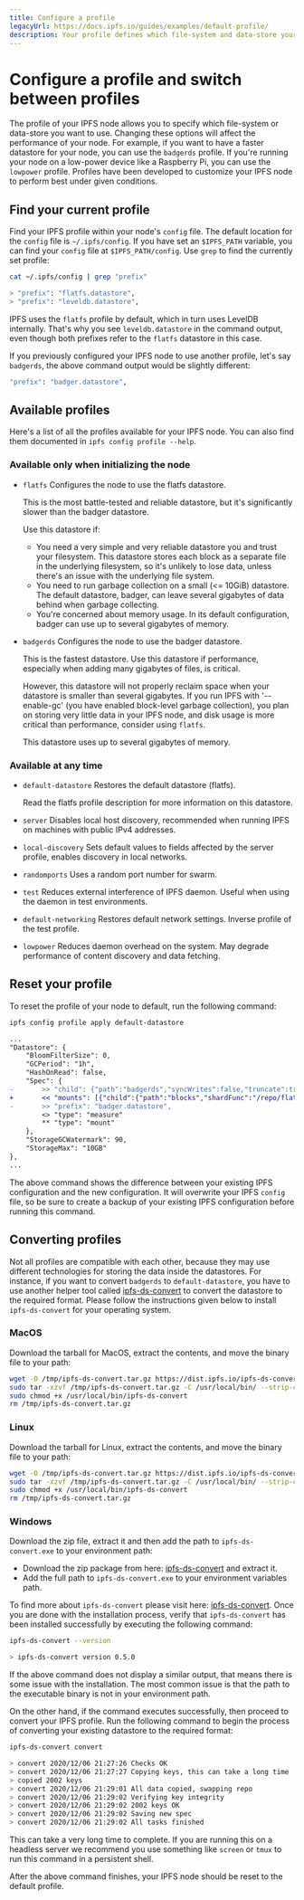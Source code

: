 ```yaml
---
title: Configure a profile
legacyUrl: https://docs.ipfs.io/guides/examples/default-profile/
description: Your profile defines which file-system and data-store your IPFS node will use, along with other configuration options. Learn how to set, change, and reset your profile.
---
```


# Configure a profile and switch between profiles

The profile of your IPFS node allows you to specify which file-system or data-store you want to use. Changing these options will affect the performance of your node. For example, if you want to have a faster datastore for your node, you can use the `badgerds` profile. If you're running your node on a low-power device like a Raspberry Pi, you can use the `lowpower` profile. Profiles have been developed to customize your IPFS node to perform best under given conditions.

## Find your current profile

Find your IPFS profile within your node's `config` file. The default location for the `config` file is `~/.ipfs/config`. If you have set an `$IPFS_PATH` variable, you can find your `config` file at `$IPFS_PATH/config`. Use `grep` to find the currently set profile:

```bash
cat ~/.ipfs/config | grep "prefix"

> "prefix": "flatfs.datastore",
> "prefix": "leveldb.datastore",
```

IPFS uses the `flatfs` profile by default, which in turn uses LevelDB internally. That's why you see `leveldb.datastore` in the command output, even though both prefixes refer to the `flatfs` datastore in this case.

If you previously configured your IPFS node to use another profile, let's say `badgerds`, the above command output would be slightly different:

```bash
"prefix": "badger.datastore",
```

## Available profiles

Here's a list of all the profiles available for your IPFS node. You can also find them documented in `ipfs config profile --help`.

### Available only when initializing the node

- `flatfs`
  Configures the node to use the flatfs datastore.

  This is the most battle-tested and reliable datastore, but it's significantly slower than the badger datastore.

  Use this datastore if:

  - You need a very simple and very reliable datastore you and trust your filesystem. This datastore stores each block as a separate file in the underlying filesystem, so it's unlikely to lose data, unless there's an issue with the underlying file system.
  - You need to run garbage collection on a small (<= 10GiB) datastore. The default datastore, badger, can leave several gigabytes of data behind when garbage collecting.
  - You're concerned about memory usage. In its default configuration, badger can use up to several gigabytes of memory.

- `badgerds`
  Configures the node to use the badger datastore.

  This is the fastest datastore. Use this datastore if performance, especially when adding many gigabytes of files, is critical.

  However, this datastore will not properly reclaim space when your datastore is smaller than several gigabytes. If you run IPFS with '--enable-gc' (you have enabled block-level garbage collection), you plan on storing very little data in
  your IPFS node, and disk usage is more critical than performance, consider using
  `flatfs`.

  This datastore uses up to several gigabytes of memory.

### Available at any time
- `default-datastore`
  Restores the default datastore (flatfs).

  Read the flatfs profile description for more information on this datastore.

- `server`
  Disables local host discovery, recommended when running IPFS on machines with public IPv4 addresses.

- `local-discovery`
  Sets default values to fields affected by the server profile, enables discovery in local networks.

- `randomports`
  Uses a random port number for swarm.

- `test`
  Reduces external interference of IPFS daemon. Useful when using the daemon in test environments.

- `default-networking`
  Restores default network settings. Inverse profile of the test profile.

- `lowpower`
  Reduces daemon overhead on the system. May degrade performance of content discovery and data fetching.

## Reset your profile

To reset the profile of your node to default, run the following command:

```diff
ipfs config profile apply default-datastore

...
"Datastore": {
    "BloomFilterSize": 0,
    "GCPeriod": "1h",
    "HashOnRead": false,
    "Spec": {
-       >> "child": {"path":"badgerds","syncWrites":false,"truncate":true,"type":"badgerds"},
+       << "mounts": [{"child":{"path":"blocks","shardFunc":"/repo/flatfs/shard/v1/next-to-last/2","sync":true,"type":"flatfs"},"mountpoint":"/blocks","prefix":"flatfs.datastore","type":"measure"},{"child":{"compression":"none","path":"datastore","type":"levelds"},"mountpoint":"/","prefix":"leveldb.datastore","type":"measure"}],
-       >> "prefix": "badger.datastore",
        <> "type": "measure"
        ** "type": "mount"
    },
    "StorageGCWatermark": 90,
    "StorageMax": "10GB"
},
...
```

The above command shows the difference between your existing IPFS configuration and the new configuration. It will overwrite your IPFS `config` file, so be sure to create a backup of your existing IPFS configuration before running this command.

## Converting profiles

Not all profiles are compatible with each other, because they may use different technologies for storing the data inside the datastores. For instance, if you want to convert `badgerds` to `default-datastore`, you have to use another helper tool called [ipfs-ds-convert](https://dist.ipfs.io/#ipfs-ds-convert) to convert the datastore to the required format. Please follow the instructions given below to install `ipfs-ds-convert` for your operating system.

### MacOS

Download the tarball for MacOS, extract the contents, and move the binary file to your path:

```bash
wget -O /tmp/ipfs-ds-convert.tar.gz https://dist.ipfs.io/ipfs-ds-convert/v0.5.0/ipfs-ds-convert_v0.5.0_darwin-amd64.tar.gz
sudo tar -xzvf /tmp/ipfs-ds-convert.tar.gz -C /usr/local/bin/ --strip-components=1
sudo chmod +x /usr/local/bin/ipfs-ds-convert
rm /tmp/ipfs-ds-convert.tar.gz
```

### Linux

Download the tarball for Linux, extract the contents, and move the binary file to your path:

```bash
wget -O /tmp/ipfs-ds-convert.tar.gz https://dist.ipfs.io/ipfs-ds-convert/v0.5.0/ipfs-ds-convert_v0.5.0_linux-amd64.tar.gz
sudo tar -xzvf /tmp/ipfs-ds-convert.tar.gz -C /usr/local/bin/ --strip-components=1
sudo chmod +x /usr/local/bin/ipfs-ds-convert
rm /tmp/ipfs-ds-convert.tar.gz
```

### Windows

Download the zip file, extract it and then add the path to `ipfs-ds-convert.exe` to your environment path:

- Download the zip package from here: [ipfs-ds-convert](https://dist.ipfs.io/ipfs-ds-convert/v0.5.0/ipfs-ds-convert_v0.5.0_windows-amd64.zip) and extract it.
- Add the full path to `ipfs-ds-convert.exe` to your environment variables path.

To find more about `ipfs-ds-convert` please visit here: [ipfs-ds-convert](https://dist.ipfs.io/#ipfs-ds-convert).
Once you are done with the installation process, verify that `ipfs-ds-convert` has been installed successfully by executing the following command:

```bash
ipfs-ds-convert --version

> ipfs-ds-convert version 0.5.0
```

If the above command does not display a similar output, that means there is some issue with the installation. The most common issue is that the path to the executable binary is not in your environment path.

On the other hand, if the command executes successfully, then proceed to convert your IPFS profile. Run the following command to begin the process of converting your existing datastore to the required format:

```bash
ipfs-ds-convert convert

> convert 2020/12/06 21:27:26 Checks OK
> convert 2020/12/06 21:27:27 Copying keys, this can take a long time
> copied 2002 keys
> convert 2020/12/06 21:29:01 All data copied, swapping repo
> convert 2020/12/06 21:29:02 Verifying key integrity
> convert 2020/12/06 21:29:02 2002 keys OK
> convert 2020/12/06 21:29:02 Saving new spec
> convert 2020/12/06 21:29:02 All tasks finished
```

This can take a very long time to complete. If you are running this on a headless server we recommend you use something like `screen` or `tmux` to run this command in a persistent shell.

After the above command finishes, your IPFS node should be reset to the default profile.

